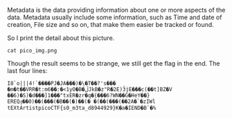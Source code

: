 Metadata is the data providing information about one or more aspects of the data. 
Metadata usually include some information, such as Time and date of creation, File size and so on, that make them easier be tracked or found.

So I print the detail about this picture. 
```
cat pico_img.png
```

Though the result seems to be strange, we still get the flag in the end.
The last four lines:
```
I8`o|||4!`����PJ�JA���)�\�T��?'s���
�m�t��VRR�t:m6��:�<1yO�B�ڷJkB�z"R�2E)ӞjE���c(��t]BZ�V
��6)�S)�d���]1���"txER�zr�q�̣(���6?WN��G�HeY��}
EREQԓ��0)��(���(�B��(�)��(� �(��(���(��2A�`�zIWl tEXtArtistpicoCTF{s0_m3ta_d8944929}K�a�IEND�B`�%
 ```
